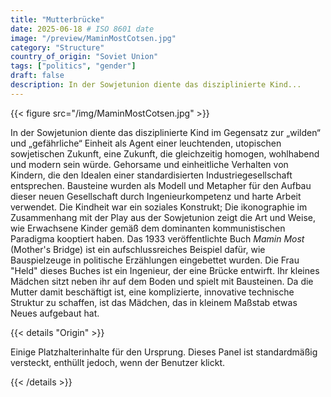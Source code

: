 ```yaml
---
title: "Mutterbrücke"
date: 2025-06-18 # ISO 8601 date
image: "/preview/MaminMostCotsen.jpg"
category: "Structure"
country_of_origin: "Soviet Union"
tags: ["politics", "gender"]
draft: false
description: In der Sowjetunion diente das disziplinierte Kind...
---
```




{{< figure src="/img/MaminMostCotsen.jpg" >}}

In der Sowjetunion diente das disziplinierte Kind im Gegensatz zur „wilden“ und „gefährliche“ Einheit als Agent einer leuchtenden, utopischen sowjetischen Zukunft, eine Zukunft, die gleichzeitig homogen, wohlhabend und modern sein würde. Gehorsame und einheitliche Verhalten von Kindern, die den Idealen einer standardisierten Industriegesellschaft entsprechen. Bausteine ​​wurden als Modell und Metapher für den Aufbau dieser neuen Gesellschaft durch Ingenieurkompetenz und harte Arbeit verwendet. Die Kindheit war ein soziales Konstrukt; Die ikonographie im Zusammenhang mit der Play aus der Sowjetunion zeigt die Art und Weise, wie Erwachsene Kinder gemäß dem dominanten kommunistischen Paradigma kooptiert haben. Das 1933 veröffentlichte Buch *Mamin Most* (Mother's Bridge) ist ein aufschlussreiches Beispiel dafür, wie Bauspielzeuge in politische Erzählungen eingebettet wurden. Die Frau "Held" dieses Buches ist ein Ingenieur, der eine Brücke entwirft. Ihr kleines Mädchen sitzt neben ihr auf dem Boden und spielt mit Bausteinen. Da die Mutter damit beschäftigt ist, eine komplizierte, innovative technische Struktur zu schaffen, ist das Mädchen, das in kleinem Maßstab etwas Neues aufgebaut hat.

{{< details "Origin" >}}

Einige Platzhalterinhalte für den Ursprung. Dieses Panel ist standardmäßig versteckt, enthüllt jedoch, wenn der Benutzer klickt.

{{< /details >}}

